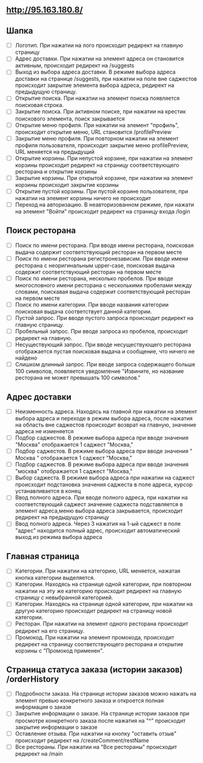 ## http://95.163.180.8/

## Шапка
- [ ] Логотип. При нажатии на лого происходит редирект на главную страницу
- [ ] Адрес доставки. При нажатии на элемент адреса он становится активным, происходит редирект на /suggests 
- [ ] Выход из выбора адреса доставки. В режиме выбора адреса доставки на странице /suggests, при нажатии на поле вне саджестов происходит закрытие элемента выбора адреса, редирект на предыдущую страницу.
- [ ] Открытие поиска. При нажатии на элемент поиска появляeтся поисковая строка.
- [ ] Закрытие поиска. При активном поиске, при нажатии на крестик поискового элемента, поиск закрывается
- [ ] Открытие меню профиля. При нажатии на элемент "профиль", происходит открытие меню, URL становится /profilePreview
- [ ] Закрытие меню профиля. При повторном нажатии на элемент профиля пользователя, происходит закрытие меню profilePreview, URL меняется на предыдущий
- [ ] Открытие корзины. При непустой корзине, при нажатии на элемент корзины происходит редирект на страницу соответствующего ресторана и открытие корзины
- [ ] Закрытие корзины. При открытой корзине, при нажатии на элемент корзины происходит закрытие корзины
- [ ] Открытие пустой корзины. При пустой корзине пользователя, при нажатии на элемент корзины ничего не происходит
- [ ] Переход на авторизацию. В неавторизованном режиме, при нажати на элемент "Войти" происходит редирект на страницу входа /login

## Поиск ресторана
- [ ] Поиск по имени ресторана. При вводе имени ресторана, поисковая выдача содержит соответствующий ресторан на первом месте
- [ ] Поиск по имени ресторана регистронезависим. При вводе имени ресторана с неоригинальным upper-case, поисковая выдача содержит соответствующий ресторан на первом месте
- [ ] Поиск по имени ресторана, несколько пробелов. При вводе многословного имени ресторана с несколькими пробелами между словами, поискавая выдача содержит соответствующий ресторан на первом месте
- [ ] Поиск по имени категории. При вводе названия категории поисковая выдача соответствует данной категории.
- [ ] Пустой запрос. При вводе пустого запроса происходит редирект на главную страницу.
- [ ] Пробельный запрос. При вводе запроса из пробелов, происходит редирект на главную.
- [ ] Несуществующий запрос. При вводе несуществующего ресторана отображается пустая поисковая выдача и сообщение, что ничего не найдено
- [ ] Слишком длинный запрос. При вводе запроса содержащего больше 100 символов, появляется уведомление "Извините, но название ресторана не может превышать 100 символов."

## Адрес доставки
- [ ] Неизменность адреса. Находясь на главной при нажатии на элемент выбора адреса и переходе в режим выбора адреса, после нажатия на область вне саджестов происходит возврат на главную, значение адреса не изменяется
- [ ] Подбор саджестов. В режиме выбора адреса при вводе значения "Москва" отображается 1 саджест "Москва,"
- [ ] Подбор саджестов. В режиме выбора адреса при вводе значения "  Москва  " отображается 1 саджест "Москва,"
- [ ] Подбор саджестов. В режиме выбора адреса при вводе значения "москва" отображается 1 саджест "Москва,"
- [ ] Выбор саджеста. В режиме выбора адреса при нажатии на саджест происходит подстановка значения саджеста в поле адреса, курсор устанавливается в конец
- [ ] Ввод полного адреса. При вводе полного адреса, при нажатии на соответствующий саджест значение саджеста подставляется в элемент адреса,меню выбора адреса закрывается, происходит редирект на предыдущую страницу
- [ ] Ввод полного адреса. Через 3 нажатия на 1-ый саджест в поле "адрес" находится полный адрес, происходит автоматический выход из режима выбора адреса

## Главная страница  
- [ ] Категории. При нажатии на категорию, URL меняется, нажатая кнопка категории выделяется.
- [ ] Категории. Находясь на странице одной категории, при повторном нажатии на эту же категорию происходит редирект на главную страницу с невыбранной категорией.
- [ ] Категории. Находясь на странице одной категории, при нажатии на другую категорию происходит редирект на страницу новой категории.
- [ ] Ресторан. При нажатии на элемент одного ресторана происходит редирект на его страницу.
- [ ] Промокод. При нажатии на элемент промокода, происходит редирект на страницу соответствующего ресторана и открытие корзины с "Промокод применен".

## Страница статуса заказа (истории заказов) /orderHistory
- [ ] Подробности заказа. На странице истории заказов можно нажать на элемент превью конкретного заказа и откроется полная информация о заказе
- [ ] Закрытие информации о заказе. На странице истории заказов при просмотре конкретного заказа после нажатия на "^" происходит закрытие информации о заказе
- [ ] Оставление отзыва. При нажатии на кнопку "оставить отзыв" происходит редирект на /createComment/restName
- [ ] Все рестораны. При нажатии на "Все рестораны" происходит редирект на /main
